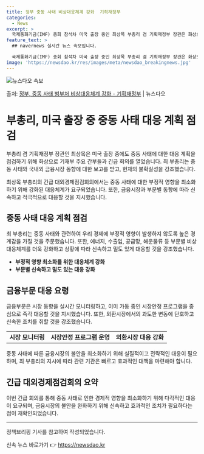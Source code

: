```yaml
---
title: 정부 중동 사태 비상대응체계 강화  기획재정부
categories:
  - News
excerpt: >
  국제통화기금(IMF) 총회 참석차 미국 출장 중인 최상목 부총리 겸 기획재정부 장관은 화상으로 기재부 주요 …
feature_text: >
  ## navernews 실시간 뉴스 속보입니다.

  국제통화기금(IMF) 총회 참석차 미국 출장 중인 최상목 부총리 겸 기획재정부 장관은 화상으로 기재부 주요 …
image: 'https://newsdao.kr/res/images/meta/newsdao_breakingnews.jpg'
---
```


![뉴스다오 속보](https://newsdao.kr/res/images/meta/newsdao_breakingnews.jpg)

<p>출처: <a href="https://newsdao.kr/3625" rel="dofollow">정부, 중동 사태 범부처 비상대응체계 강화 - 기획재정부</a> | 뉴스다오</p>

<h1 data-ke-size="size30">부총리, 미국 출장 중 중동 사태 대응 계획 점검</h1>

부총리 겸 기획재정부 장관인 최상목은 미국 출장 중에도 중동 사태에 대한 대응 계획을 점검하기 위해 화상으로 기재부 주요 간부들과 긴급 회의를 열었습니다. 최 부총리는 중동 사태와 국내외 금융시장 동향에 대한 보고를 받고, 현재의 불확실성을 강조했습니다.

<p data-ke-size="size16">최상목 부총리의 긴급 대외경제점검회의에서는 중동 사태에 대한 부정적 영향을 최소화하기 위해 강화된 대응체계가 요구되었습니다. 또한, 금융시장과 부문별 동향에 따라 신속하고 적극적으로 대응할 것을 지시했습니다.</p>

<h2 data-ke-size="size26">중동 사태 대응 계획 점검</h2>

최 부총리는 중동 사태와 관련하여 우리 경제에 부정적 영향이 발생하지 않도록 높은 경계감을 가질 것을 주문했습니다. 또한, 에너지, 수출입, 공급망, 해운물류 등 부문별 비상대응체계를 더욱 강화하고 상황에 따라 신속하고 밀도 있게 대응할 것을 강조했습니다.

<ul>
  <li><b>부정적 영향 최소화를 위한 대응체계 강화</b></li>
  <li><b>부문별 신속하고 밀도 있는 대응 강화</b></li>
</ul>

<h2 data-ke-size="size26">금융부문 대응 요령</h2>

금융부문은 시장 동향을 실시간 모니터링하고, 이미 가동 중인 시장안정 프로그램을 중심으로 즉각 대응할 것을 지시했습니다. 또한, 외환시장에서의 과도한 변동에 단호하고 신속한 조치를 취할 것을 강조했습니다.

<table>
  <tr>
    <td style="text-align: center; height: 17px;"><b>시장 모니터링</b></td>
    <td style="text-align: center; height: 17px;"><b>시장안정 프로그램 운영</b></td>
    <td style="text-align: center; height: 17px;"><b>외환시장 대응 강화</b></td>
  </tr>
</table>

<p data-ke-size="size16">중동 사태에 따른 금융시장의 불안을 최소화하기 위해 실질적이고 전략적인 대응이 필요하며, 최 부총리의 지시에 따라 관련 기관은 빠르고 효과적인 대책을 마련해야 합니다.</p>

<h2 data-ke-size="size26">긴급 대외경제점검회의 요약</h2>

이번 긴급 회의를 통해 중동 사태로 인한 경제적 영향을 최소화하기 위해 다각적인 대응이 요구되며, 금융시장의 불안을 완화하기 위해 신속하고 효과적인 조치가 필요하다는 점이 재확인되었습니다.

<hr data-ke-size="size16">

<p data-ke-size="size16">정책브리핑 기사를 참고하여 작성되었습니다.</p> 

신속 뉴스 바로가기 👉 <a href="https://newsdao.kr" rel="dofollow">https://newsdao.kr</a>


